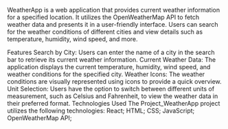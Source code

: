 WeatherApp is a web application that provides current weather information for a specified location. It utilizes the OpenWeatherMap API to fetch weather data and presents it in a user-friendly interface. Users can search for the weather conditions of different cities and view details such as temperature, humidity, wind speed, and more.

Features
Search by City: Users can enter the name of a city in the search bar to retrieve its current weather information.
Current Weather Data: The application displays the current temperature, humidity, wind speed, and weather conditions for the specified city.
Weather Icons: The weather conditions are visually represented using icons to provide a quick overview.
Unit Selection: Users have the option to switch between different units of measurement, such as Celsius and Fahrenheit, to view the weather data in their preferred format.
Technologies Used
The Project_WeatherApp project utilizes the following technologies:
React;
HTML;
CSS;
JavaScript;
OpenWeatherMap API;
